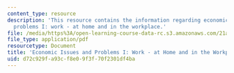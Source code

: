```yaml
---
content_type: resource
description: 'This resource contains the information regarding economic issues and
  problems I: work - at home and in the workplace.'
file: /media/https%3A/open-learning-course-data-rc.s3.amazonaws.com/21a-230j-the-contemporary-american-family-spring-2004/d72c929fa93cf8e09f3f70f2301df4ba_MIT21A_230JS04_20contz.pdf
file_type: application/pdf
resourcetype: Document
title: 'Economic Issues and Problems I: Work - at Home and in the Workplace'
uid: d72c929f-a93c-f8e0-9f3f-70f2301df4ba
---
```

